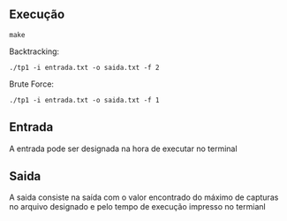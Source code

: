 ## Execução
    make

Backtracking:

    ./tp1 -i entrada.txt -o saida.txt -f 2

Brute Force:
    
    ./tp1 -i entrada.txt -o saida.txt -f 1

## Entrada
A entrada pode ser designada na hora de executar no terminal

## Saida
A saida consiste na saída com o valor encontrado do máximo de capturas no arquivo designado e pelo tempo de execução impresso no termianl
